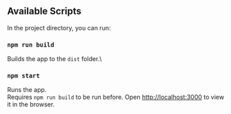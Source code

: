 ## Available Scripts

In the project directory, you can run:

### `npm run build`

Builds the app to the `dist` folder.\

### `npm start`

Runs the app.\
Requires `npm run build` to be run before.
Open [http://localhost:3000](http://localhost:3000) to view it in the browser.
